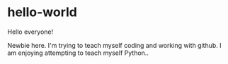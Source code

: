 # hello-world

Hello everyone!

Newbie here.  I'm trying to teach myself coding and working with github.
I am enjoying attempting to teach myself Python..

